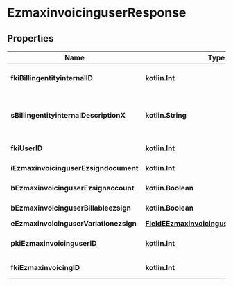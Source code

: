 
# EzmaxinvoicinguserResponse

## Properties
| Name | Type | Description | Notes |
| ------------ | ------------- | ------------- | ------------- |
| **fkiBillingentityinternalID** | **kotlin.Int** | The unique ID of the Billingentityinternal. |  |
| **sBillingentityinternalDescriptionX** | **kotlin.String** | The description of the Billingentityinternal in the language of the requester |  |
| **fkiUserID** | **kotlin.Int** | The unique ID of the User |  |
| **iEzmaxinvoicinguserEzsigndocument** | **kotlin.Int** | The number of ezsign documents |  |
| **bEzmaxinvoicinguserEzsignaccount** | **kotlin.Boolean** | Whether there is an eZsign account |  |
| **bEzmaxinvoicinguserBillableezsign** | **kotlin.Boolean** | Whether it is billable for eZsign |  |
| **eEzmaxinvoicinguserVariationezsign** | [**FieldEEzmaxinvoicinguserVariationezsign**](FieldEEzmaxinvoicinguserVariationezsign.md) |  |  |
| **pkiEzmaxinvoicinguserID** | **kotlin.Int** | The unique ID of the Ezmaxinvoicinguser |  [optional] |
| **fkiEzmaxinvoicingID** | **kotlin.Int** | The unique ID of the Ezmaxinvoicing |  [optional] |




